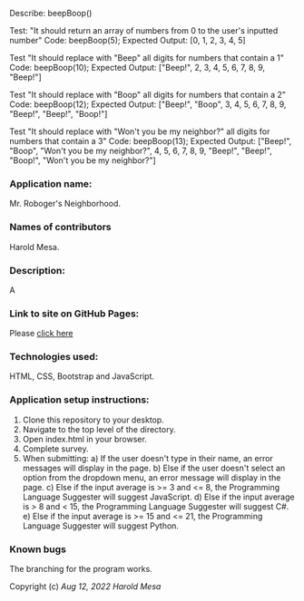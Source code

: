 Describe: beepBoop()

Test: "It should return an array of numbers from 0 to the user's inputted number"
Code: beepBoop(5);
Expected Output: [0, 1, 2, 3, 4, 5]

Test "It should replace with "Beep" all digits for numbers that contain a 1"
Code: beepBoop(10);
Expected Output: ["Beep!", 2, 3, 4, 5, 6, 7, 8, 9, "Beep!"]

Test "It should replace with "Boop" all digits for numbers that contain a 2"
Code: beepBoop(12);
Expected Output: ["Beep!", "Boop", 3, 4, 5, 6, 7, 8, 9, "Beep!", "Beep!", "Boop!"]

Test "It should replace with "Won't you be my neighbor?" all digits for numbers that contain a 3"
Code: beepBoop(13);
Expected Output: ["Beep!", "Boop", "Won't you be my neighbor?", 4, 5, 6, 7, 8, 9, "Beep!", "Beep!", "Boop!", "Won't you be my neighbor?"]

### Application name:
Mr. Roboger's Neighborhood.

### Names of contributors
Harold Mesa. 

### Description:
A

### Link to site on GitHub Pages:
Please [click here](https://curiousmockingbird.github.io/programming_language_suggestor/)

### Technologies used:
HTML, CSS, Bootstrap and JavaScript.

### Application setup instructions:
1. Clone this repository to your desktop.
2. Navigate to the top level of the directory.
3. Open index.html in your browser.
4. Complete survey.
5. When submitting:
  a) If the user doesn't type in their name, an error messages will display in the page.
  b) Else if the user doesn't select an option from the dropdown menu, an error message will display in the page. 
  c) Else if the input average is >= 3 and <= 8, the Programming Language Suggester will suggest JavaScript.
  d) Else if the input average is > 8 and < 15, the Programming Language Suggester will suggest C#.
  e) Else if the input average is >= 15 and <= 21, the Programming Language Suggester will suggest Python.
   

### Known bugs
The branching for the program works. 

Copyright (c) _Aug 12, 2022_ _Harold Mesa_
